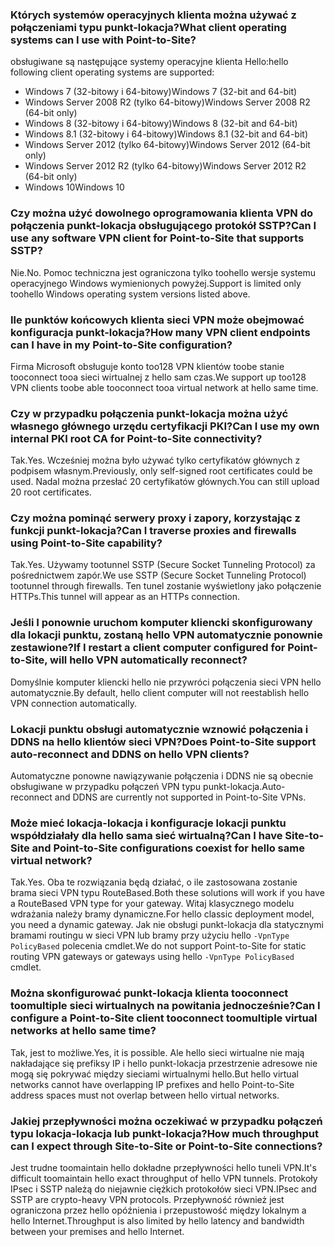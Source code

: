 ### <a name="what-client-operating-systems-can-i-use-with-point-to-site"></a><span data-ttu-id="e8344-101">Których systemów operacyjnych klienta można używać z połączeniami typu punkt-lokacja?</span><span class="sxs-lookup"><span data-stu-id="e8344-101">What client operating systems can I use with Point-to-Site?</span></span>

<span data-ttu-id="e8344-102">obsługiwane są następujące systemy operacyjne klienta Hello:</span><span class="sxs-lookup"><span data-stu-id="e8344-102">hello following client operating systems are supported:</span></span>

* <span data-ttu-id="e8344-103">Windows 7 (32-bitowy i 64-bitowy)</span><span class="sxs-lookup"><span data-stu-id="e8344-103">Windows 7 (32-bit and 64-bit)</span></span>
* <span data-ttu-id="e8344-104">Windows Server 2008 R2 (tylko 64-bitowy)</span><span class="sxs-lookup"><span data-stu-id="e8344-104">Windows Server 2008 R2 (64-bit only)</span></span>
* <span data-ttu-id="e8344-105">Windows 8 (32-bitowy i 64-bitowy)</span><span class="sxs-lookup"><span data-stu-id="e8344-105">Windows 8 (32-bit and 64-bit)</span></span>
* <span data-ttu-id="e8344-106">Windows 8.1 (32-bitowy i 64-bitowy)</span><span class="sxs-lookup"><span data-stu-id="e8344-106">Windows 8.1 (32-bit and 64-bit)</span></span>
* <span data-ttu-id="e8344-107">Windows Server 2012 (tylko 64-bitowy)</span><span class="sxs-lookup"><span data-stu-id="e8344-107">Windows Server 2012 (64-bit only)</span></span>
* <span data-ttu-id="e8344-108">Windows Server 2012 R2 (tylko 64-bitowy)</span><span class="sxs-lookup"><span data-stu-id="e8344-108">Windows Server 2012 R2 (64-bit only)</span></span>
* <span data-ttu-id="e8344-109">Windows 10</span><span class="sxs-lookup"><span data-stu-id="e8344-109">Windows 10</span></span>

### <a name="can-i-use-any-software-vpn-client-for-point-to-site-that-supports-sstp"></a><span data-ttu-id="e8344-110">Czy można użyć dowolnego oprogramowania klienta VPN do połączenia punkt-lokacja obsługującego protokół SSTP?</span><span class="sxs-lookup"><span data-stu-id="e8344-110">Can I use any software VPN client for Point-to-Site that supports SSTP?</span></span>

<span data-ttu-id="e8344-111">Nie.</span><span class="sxs-lookup"><span data-stu-id="e8344-111">No.</span></span> <span data-ttu-id="e8344-112">Pomoc techniczna jest ograniczona tylko toohello wersje systemu operacyjnego Windows wymienionych powyżej.</span><span class="sxs-lookup"><span data-stu-id="e8344-112">Support is limited only toohello Windows operating system versions listed above.</span></span>

### <a name="how-many-vpn-client-endpoints-can-i-have-in-my-point-to-site-configuration"></a><span data-ttu-id="e8344-113">Ile punktów końcowych klienta sieci VPN może obejmować konfiguracja punkt-lokacja?</span><span class="sxs-lookup"><span data-stu-id="e8344-113">How many VPN client endpoints can I have in my Point-to-Site configuration?</span></span>

<span data-ttu-id="e8344-114">Firma Microsoft obsługuje konto too128 VPN klientów toobe stanie tooconnect tooa sieci wirtualnej z hello sam czas.</span><span class="sxs-lookup"><span data-stu-id="e8344-114">We support up too128 VPN clients toobe able tooconnect tooa virtual network at hello same time.</span></span>

### <a name="can-i-use-my-own-internal-pki-root-ca-for-point-to-site-connectivity"></a><span data-ttu-id="e8344-115">Czy w przypadku połączenia punkt-lokacja można użyć własnego głównego urzędu certyfikacji PKI?</span><span class="sxs-lookup"><span data-stu-id="e8344-115">Can I use my own internal PKI root CA for Point-to-Site connectivity?</span></span>

<span data-ttu-id="e8344-116">Tak.</span><span class="sxs-lookup"><span data-stu-id="e8344-116">Yes.</span></span> <span data-ttu-id="e8344-117">Wcześniej można było używać tylko certyfikatów głównych z podpisem własnym.</span><span class="sxs-lookup"><span data-stu-id="e8344-117">Previously, only self-signed root certificates could be used.</span></span> <span data-ttu-id="e8344-118">Nadal można przesłać 20 certyfikatów głównych.</span><span class="sxs-lookup"><span data-stu-id="e8344-118">You can still upload 20 root certificates.</span></span>

### <a name="can-i-traverse-proxies-and-firewalls-using-point-to-site-capability"></a><span data-ttu-id="e8344-119">Czy można pominąć serwery proxy i zapory, korzystając z funkcji punkt-lokacja?</span><span class="sxs-lookup"><span data-stu-id="e8344-119">Can I traverse proxies and firewalls using Point-to-Site capability?</span></span>

<span data-ttu-id="e8344-120">Tak.</span><span class="sxs-lookup"><span data-stu-id="e8344-120">Yes.</span></span> <span data-ttu-id="e8344-121">Używamy tootunnel SSTP (Secure Socket Tunneling Protocol) za pośrednictwem zapór.</span><span class="sxs-lookup"><span data-stu-id="e8344-121">We use SSTP (Secure Socket Tunneling Protocol) tootunnel through firewalls.</span></span> <span data-ttu-id="e8344-122">Ten tunel zostanie wyświetlony jako połączenie HTTPs.</span><span class="sxs-lookup"><span data-stu-id="e8344-122">This tunnel will appear as an HTTPs connection.</span></span>

### <a name="if-i-restart-a-client-computer-configured-for-point-to-site-will-hello-vpn-automatically-reconnect"></a><span data-ttu-id="e8344-123">Jeśli I ponownie uruchom komputer kliencki skonfigurowany dla lokacji punktu, zostaną hello VPN automatycznie ponownie zestawione?</span><span class="sxs-lookup"><span data-stu-id="e8344-123">If I restart a client computer configured for Point-to-Site, will hello VPN automatically reconnect?</span></span>

<span data-ttu-id="e8344-124">Domyślnie komputer kliencki hello nie przywróci połączenia sieci VPN hello automatycznie.</span><span class="sxs-lookup"><span data-stu-id="e8344-124">By default, hello client computer will not reestablish hello VPN connection automatically.</span></span>

### <a name="does-point-to-site-support-auto-reconnect-and-ddns-on-hello-vpn-clients"></a><span data-ttu-id="e8344-125">Lokacji punktu obsługi automatycznie wznowić połączenia i DDNS na hello klientów sieci VPN?</span><span class="sxs-lookup"><span data-stu-id="e8344-125">Does Point-to-Site support auto-reconnect and DDNS on hello VPN clients?</span></span>

<span data-ttu-id="e8344-126">Automatyczne ponowne nawiązywanie połączenia i DDNS nie są obecnie obsługiwane w przypadku połączeń VPN typu punkt-lokacja.</span><span class="sxs-lookup"><span data-stu-id="e8344-126">Auto-reconnect and DDNS are currently not supported in Point-to-Site VPNs.</span></span>

### <a name="can-i-have-site-to-site-and-point-to-site-configurations-coexist-for-hello-same-virtual-network"></a><span data-ttu-id="e8344-127">Może mieć lokacja-lokacja i konfiguracje lokacji punktu współdziałały dla hello sama sieć wirtualną?</span><span class="sxs-lookup"><span data-stu-id="e8344-127">Can I have Site-to-Site and Point-to-Site configurations coexist for hello same virtual network?</span></span>

<span data-ttu-id="e8344-128">Tak.</span><span class="sxs-lookup"><span data-stu-id="e8344-128">Yes.</span></span> <span data-ttu-id="e8344-129">Oba te rozwiązania będą działać, o ile zastosowana zostanie brama sieci VPN typu RouteBased.</span><span class="sxs-lookup"><span data-stu-id="e8344-129">Both these solutions will work if you have a RouteBased VPN type for your gateway.</span></span> <span data-ttu-id="e8344-130">Witaj klasycznego modelu wdrażania należy bramy dynamiczne.</span><span class="sxs-lookup"><span data-stu-id="e8344-130">For hello classic deployment model, you need a dynamic gateway.</span></span> <span data-ttu-id="e8344-131">Jak nie obsługi punkt-lokacja dla statycznymi bramami routingu w sieci VPN lub bramy przy użyciu hello `-VpnType PolicyBased` polecenia cmdlet.</span><span class="sxs-lookup"><span data-stu-id="e8344-131">We do not support Point-to-Site for static routing VPN gateways or gateways using hello `-VpnType PolicyBased` cmdlet.</span></span>

### <a name="can-i-configure-a-point-to-site-client-tooconnect-toomultiple-virtual-networks-at-hello-same-time"></a><span data-ttu-id="e8344-132">Można skonfigurować punkt-lokacja klienta tooconnect toomultiple sieci wirtualnych na powitania jednocześnie?</span><span class="sxs-lookup"><span data-stu-id="e8344-132">Can I configure a Point-to-Site client tooconnect toomultiple virtual networks at hello same time?</span></span>

<span data-ttu-id="e8344-133">Tak, jest to możliwe.</span><span class="sxs-lookup"><span data-stu-id="e8344-133">Yes, it is possible.</span></span> <span data-ttu-id="e8344-134">Ale hello sieci wirtualne nie mają nakładające się prefiksy IP i hello punkt-lokacja przestrzenie adresowe nie mogą się pokrywać między sieciami wirtualnymi hello.</span><span class="sxs-lookup"><span data-stu-id="e8344-134">But hello virtual networks cannot have overlapping IP prefixes and hello Point-to-Site address spaces must not overlap between hello virtual networks.</span></span>

### <a name="how-much-throughput-can-i-expect-through-site-to-site-or-point-to-site-connections"></a><span data-ttu-id="e8344-135">Jakiej przepływności można oczekiwać w przypadku połączeń typu lokacja-lokacja lub punkt-lokacja?</span><span class="sxs-lookup"><span data-stu-id="e8344-135">How much throughput can I expect through Site-to-Site or Point-to-Site connections?</span></span>

<span data-ttu-id="e8344-136">Jest trudne toomaintain hello dokładne przepływności hello tuneli VPN.</span><span class="sxs-lookup"><span data-stu-id="e8344-136">It's difficult toomaintain hello exact throughput of hello VPN tunnels.</span></span> <span data-ttu-id="e8344-137">Protokoły IPsec i SSTP należą do niejawnie ciężkich protokołów sieci VPN.</span><span class="sxs-lookup"><span data-stu-id="e8344-137">IPsec and SSTP are crypto-heavy VPN protocols.</span></span> <span data-ttu-id="e8344-138">Przepływność również jest ograniczona przez hello opóźnienia i przepustowość między lokalnym a hello Internet.</span><span class="sxs-lookup"><span data-stu-id="e8344-138">Throughput is also limited by hello latency and bandwidth between your premises and hello Internet.</span></span>
